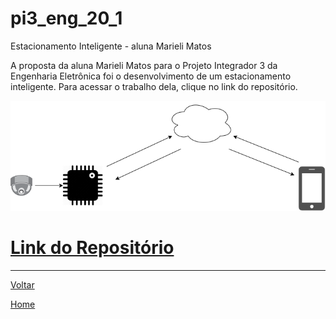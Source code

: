 # pi3\_eng\_20\_1 

Estacionamento Inteligente - aluna Marieli Matos

A proposta da aluna Marieli Matos para o Projeto Integrador 3 da Engenharia Eletrônica foi o desenvolvimento de um estacionamento inteligente. Para acessar o trabalho dela, clique no link do repositório.

![Conceito PI2](./Arquitetura.png)



# [Link do Repositório](https://github.com/LPAE/pi3_eng_20_1)

---
[Voltar](./../)

[Home](https://lpae.github.io/)